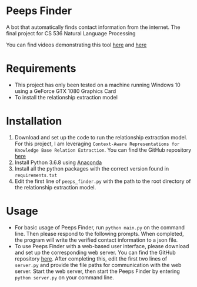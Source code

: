 # Peeps Finder
A bot that automatically finds contact information from the internet. 
The final project for CS 536 Natural Language Processing

You can find videos demonstrating this tool [here](https://youtu.be/eyu2XChnFaQ) and [here](https://youtu.be/5gnSc_UnwoQ)

# Requirements
- This project has only been tested on a machine running Windows 10 using a GeForce GTX 1080 Graphics Card
- To install the relationship extraction model

# Installation
1. Download and set up the code to run the relationship extraction model. 
For this project, I am leveraging `Context-Aware Representations for Knowledge Base Relation Extraction`.
You can find the GitHub repository [here](https://github.com/UKPLab/emnlp2017-relation-extraction)
2. Install Python 3.6.8 using [Anaconda](https://www.anaconda.com/distribution/)
3. Install all the python packages with the correct version found in `requirements.txt`
4. Edit the first line of `peeps_finder.py` with the path to the root directory of the relationship extraction model.

# Usage
- For basic usage of Peeps Finder, run `python main.py` on the command line. 
Then please respond to the following prompts. 
When completed, the program will write the verified contact information to a json file.
- To use Peeps Finder with a web-based user interface, please download and set up the corresponding web server. 
You can find the GitHub repository [here](https://github.com/danielemoro/peeps/tree/peeps_finder). 
After completing this, edit the first two lines of `server.py` 
and provide the file paths for communication with the web server. 
Start the web server, then start the Peeps Finder by entering `python server.py` on your command line. 